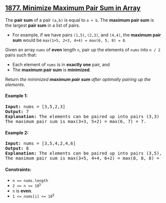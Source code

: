 ## [1877. Minimize Maximum Pair Sum in Array](https://leetcode.com/problems/minimize-maximum-pair-sum-in-array/)

The **pair sum** of a pair `(a,b)` is equal to `a + b`. The **maximum pair sum** is the largest **pair sum** in a list of pairs.

-   For example, if we have pairs `(1,5)`, `(2,3)`, and `(4,4)`, the **maximum pair sum** would be `max(1+5, 2+3, 4+4) = max(6, 5, 8) = 8`.

Given an array `nums` of **even** length `n`, pair up the elements of `nums` into `n / 2` pairs such that:

-   Each element of `nums` is in **exactly one** pair, and
-   The **maximum pair sum** is **minimized**.

Return _the minimized **maximum pair sum** after optimally pairing up the elements_.

#### Example 1:

<pre>
<strong>Input:</strong> nums = [3,5,2,3]
<strong>Output:</strong> 7
<strong>Explanation:</strong> The elements can be paired up into pairs (3,3) and (5,2).
The maximum pair sum is max(3+3, 5+2) = max(6, 7) = 7.
</pre>

#### Example 2:

<pre>
<strong>Input:</strong> nums = [3,5,4,2,4,6]
<strong>Output:</strong> 8
<strong>Explanation:</strong> The elements can be paired up into pairs (3,5), (4,4), and (6,2).
The maximum pair sum is max(3+5, 4+4, 6+2) = max(8, 8, 8) = 8.
</pre>

#### Constraints:

-   `n == nums.length`
-   <code>2 <= n <= 10<sup>5</sup></code>
-   `n` is **even**.
-   <code>1 <= nums[i] <= 10<sup>5</sup></code>
